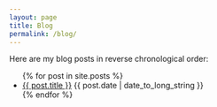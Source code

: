 ```yaml
---
layout: page
title: Blog
permalink: /blog/
---
```

<p>Here are my blog posts in reverse chronological order:</p>

<ul>
  {% for post in site.posts %}
    <li class="spaced">
      <a href="{{ post.url }}">{{ post.title }}</a> {{ post.date | date_to_long_string }}
    </li>
  {% endfor %}
</ul>